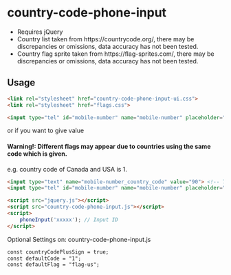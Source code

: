 # country-code-phone-input

<ul>
    <li>Requires jQuery</li>
    <li>Country list taken from https://countrycode.org/, there may be discrepancies or omissions, data accuracy has not been tested.</li>
    <li>Country flag sprite taken from https://flag-sprites.com/, there may be discrepancies or omissions, data accuracy has not been tested.</li>
</ul>

## Usage
```html
<link rel="stylesheet" href="country-code-phone-input-ui.css">
<link rel="stylesheet" href="flags.css">
```
```html
<input type="tel" id="mobile-number" name="mobile-number" placeholder="mobile">
```
<p>or if you want to give value</p>
<h4>Warning!: Different flags may appear due to countries using the same code which is given.</h4>
<p>e.g. country code of Canada and USA is 1. </p>

```html
<input type="text" name="mobile-number_country_code" value="90"> <!-- This will allow you to enter code value -->
<input type="tel" id="mobile-number" name="mobile-number" placeholder="mobile" value="(111) 111 - 1111">
```

```html
<script src="jquery.js"></script>
<script src="country-code-phone-input.js"></script>
<script>
    phoneInput('xxxxx'); // Input ID
</script>
```

<p>Optional Settings on: country-code-phone-input.js </p>

```html
const countryCodePlusSign = true;
const defaultCode = "1";
const defaultFlag = "flag-us";
```
